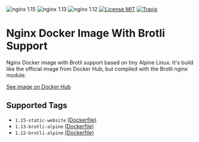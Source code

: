 ![nginx 1.15](https://img.shields.io/badge/nginx-1.15-brightgreen.svg?style=flat-square) ![nginx 1.13](https://img.shields.io/badge/nginx-1.13-brightgreen.svg?style=flat-square) ![nginx 1.12](https://img.shields.io/badge/nginx-1.12-brightgreen.svg?style=flat-square) [![License MIT](https://img.shields.io/badge/license-MIT-blue.svg?style=flat-square)](https://opensource.org/licenses/MIT) [![Travis](https://img.shields.io/travis/servivum/docker-nginx.svg?style=flat-square)](https://travis-ci.org/servivum/docker-nginx)

# Nginx Docker Image With Brotli Support

Nginx Docker image with Brotli support based on tiny Alpine Linux. It's build like the official image from Docker Hub, but compiled with the Brotli nginx module.

[See image on Docker Hub](https://hub.docker.com/r/servivum/nginx/)

## Supported Tags

- `1.15-static-website` [(Dockerfile)](https://github.com/servivum/docker-nginx/blob/master/1.15/static-website/Dockerfile)
- `1.13-brotli-alpine` [(Dockerfile)](https://github.com/servivum/docker-nginx/blob/master/1.13/brotli-alpine/Dockerfile)
- `1.12-brotli-alpine` [(Dockerfile)](https://github.com/servivum/docker-nginx/blob/master/1.12/brotli-alpine/Dockerfile)